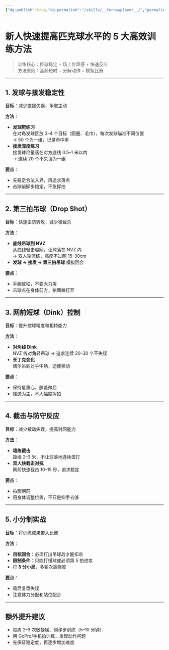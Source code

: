 ```yaml
---
{"dg-publish":true,"dg-permalink":"/skills/__fornewplayer__/","permalink":"/skills/__fornewplayer__/"}
---
```




# 新人快速提高匹克球水平的 5 大高效训练方法

> 训练核心：控球稳定 + 场上位置感 + 快速反应  
> 方法原则：高频短时 + 分解动作 + 模拟比赛

---

## 1. 发球与接发稳定性

**目标**：减少直接失误，争取主动

**方法**：
- **发球靶练习**  
  在对角发球区放 3–4 个目标（圆圈、毛巾），每次发球瞄准不同位置  
  → 50 个为一组，记录命中率
- **接发深度练习**  
  接发球尽量落在对方底线 0.5–1 米以内  
  → 连续 20 个不失误为一组

**要点**：
- 先稳定合法入界，再追求落点
- 击球前脚步稳定，不急挥拍

---

## 2. 第三拍吊球（Drop Shot）

**目标**：快速由防转攻，减少被截杀

**方法**：
- **底线吊球到 NVZ**  
  从底线轻击越网，让球落在 NVZ 内  
  → 双人轮流练，高度不过网 15–30cm
- **发球 → 接发 → 第三拍吊球** 模拟回合

**要点**：
- 手腕放松，不要大力挥
- 击球点在身体前方，拍面微打开

---

## 3. 网前短球（Dink）控制

**目标**：提升控球精度和相持能力

**方法**：
- **对角线 Dink**  
  NVZ 线对角轻吊球 → 追求连续 20–30 个不失误
- **长丁克变化**  
  偶尔吊到对手中场，迫使移动

**要点**：
- 保持低重心，膝盖微屈
- 推送为主，不大幅度挥拍

---

## 4. 截击与防守反应

**目标**：减少被动失误，提高封网能力

**方法**：
- **墙练截击**  
  距墙 2–3 米，不让球落地连续击打
- **双人快截击对抗**  
  网前快速截击 10–15 秒，追求稳定

**要点**：
- 拍面朝前
- 用身体调整位置，不只是伸手去够

---

## 5. 小分制实战

**目标**：将训练成果带入比赛

**方法**：
- **目标回合**：必须打出吊球后才能扣杀
- **限制条件**：只能打慢球或必须第 5 拍进攻
- 打 **5 分小局**，多轮次高强度

**要点**：
- 局后复盘失误
- 注意体力分配和站位配合

---

## 额外提升建议
- 每周 2–3 次敏捷梯、侧移步训练（5–10 分钟）
- 用 GoPro/手机拍训练，发现动作问题
- 先保证稳定度，再逐步增加难度

